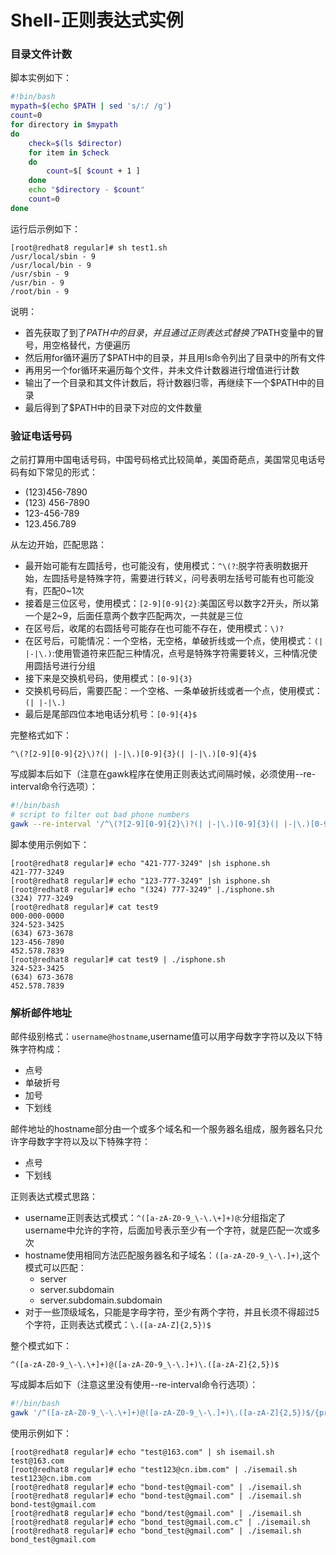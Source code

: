 # Shell-正则表达式实例
### 目录文件计数
脚本实例如下：
```sh
#!bin/bash
mypath=$(echo $PATH | sed 's/:/ /g')
count=0
for directory in $mypath
do 
    check=$(ls $director)
    for item in $check
    do  
        count=$[ $count + 1 ]
    done
    echo "$directory - $count"
    count=0
done
```
运行后示例如下：
```
[root@redhat8 regular]# sh test1.sh
/usr/local/sbin - 9
/usr/local/bin - 9
/usr/sbin - 9
/usr/bin - 9
/root/bin - 9
```
说明：
- 首先获取了到了$PATH中的目录，并且通过正则表达式替换了$PATH变量中的冒号，用空格替代，方便遍历
- 然后用for循环遍历了$PATH中的目录，并且用ls命令列出了目录中的所有文件
- 再用另一个for循环来遍历每个文件，并未文件计数器进行增值进行计数
- 输出了一个目录和其文件计数后，将计数器归零，再继续下一个$PATH中的目录
- 最后得到了$PATH中的目录下对应的文件数量

### 验证电话号码
之前打算用中国电话号码，中国号码格式比较简单，美国奇葩点，美国常见电话号码有如下常见的形式：
- (123)456-7890
- (123) 456-7890
- 123-456-789
- 123.456.789

从左边开始，匹配思路：
- 最开始可能有左圆括号，也可能没有，使用模式：`^\(?`:脱字符表明数据开始，左圆括号是特殊字符，需要进行转义，问号表明左括号可能有也可能没有，匹配0~1次
- 接着是三位区号，使用模式：`[2-9][0-9]{2}`:美国区号以数字2开头，所以第一个是2~9，后面任意两个数字匹配两次，一共就是三位
- 在区号后，收尾的右圆括号可能存在也可能不存在，使用模式：`\)?`
- 在区号后，可能情况：一个空格，无空格，单破折线或一个点，使用模式：`(| |-|\.)`:使用管道符来匹配三种情况，点号是特殊字符需要转义，三种情况使用圆括号进行分组
- 接下来是交换机号码，使用模式：`[0-9]{3}`
- 交换机号码后，需要匹配：一个空格、一条单破折线或者一个点，使用模式：`(| |-|\.)`
- 最后是尾部四位本地电话分机号：`[0-9]{4}$`

完整格式如下：
```
^\(?[2-9][0-9]{2}\)?(| |-|\.)[0-9]{3}(| |-|\.)[0-9]{4}$
```
写成脚本后如下（注意在gawk程序在使用正则表达式间隔时候，必须使用--re-interval命令行选项）：
```sh
#!/bin/bash
# script to filter out bad phone numbers
gawk --re-interval '/^\(?[2-9][0-9]{2}\)?(| |-|\.)[0-9]{3}(| |-|\.)[0-9]{4}$/{print $0}'
```
脚本使用示例如下：
```
[root@redhat8 regular]# echo "421-777-3249" |sh isphone.sh
421-777-3249
[root@redhat8 regular]# echo "123-777-3249" |sh isphone.sh
[root@redhat8 regular]# echo "(324) 777-3249" |./isphone.sh
(324) 777-3249
[root@redhat8 regular]# cat test9
000-000-0000
324-523-3425
(634) 673-3678
123-456-7890
452.578.7839
[root@redhat8 regular]# cat test9 | ./isphone.sh
324-523-3425
(634) 673-3678
452.578.7839
```
### 解析邮件地址
邮件级别格式：`username@hostname`,username值可以用字母数字字符以及以下特殊字符构成：
- 点号
- 单破折号
- 加号
- 下划线

邮件地址的hostname部分由一个或多个域名和一个服务器名组成，服务器名只允许字母数字字符以及以下特殊字符：
- 点号
- 下划线

正则表达式模式思路：
- username正则表达式模式：`^([a-zA-Z0-9_\-\.\+]+)@`:分组指定了username中允许的字符，后面加号表示至少有一个字符，就是匹配一次或多次
- hostname使用相同方法匹配服务器名和子域名：`([a-zA-Z0-9_\-\.]+)`,这个模式可以匹配：
    - server
    - server.subdomain
    - server.subdomain.subdomain
- 对于一些顶级域名，只能是字母字符，至少有两个字符，并且长须不得超过5个字符，正则表达式模式：`\.([a-zA-Z]{2,5})$`

整个模式如下：
```
^([a-zA-Z0-9_\-\.\+]+)@([a-zA-Z0-9_\-\.]+)\.([a-zA-Z]{2,5})$
```
写成脚本后如下（注意这里没有使用--re-interval命令行选项）：
```sh
#!/bin/bash
gawk '/^([a-zA-Z0-9_\-\.\+]+)@([a-zA-Z0-9_\-\.]+)\.([a-zA-Z]{2,5})$/{print $0}'
```
使用示例如下：
```
[root@redhat8 regular]# echo "test@163.com" | sh isemail.sh
test@163.com
[root@redhat8 regular]# echo "test123@cn.ibm.com" | ./isemail.sh
test123@cn.ibm.com
[root@redhat8 regular]# echo "bond-test@gmail-com" | ./isemail.sh
[root@redhat8 regular]# echo "bond-test@gmail.com" | ./isemail.sh
bond-test@gmail.com
[root@redhat8 regular]# echo "bond/test@gmail.com" | ./isemail.sh
[root@redhat8 regular]# echo "bond_test@gmail.com.c" | ./isemail.sh
[root@redhat8 regular]# echo "bond_test@gmail.com" | ./isemail.sh
bond_test@gmail.com
```
